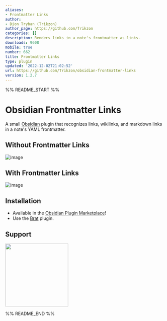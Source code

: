 ```yaml
---
aliases:
- Frontmatter Links
author:
- Dion Tryban (Trikzon)
author_page: https://github.com/Trikzon
categories: []
description: Renders links in a note's frontmatter as links.
downloads: 9608
mobile: true
number: 662
title: Frontmatter Links
type: plugin
updated: '2022-12-02T21:02:52'
url: https://github.com/Trikzon/obsidian-frontmatter-links
version: 1.2.7
---
```


%% README_START %%

# Obsidian Frontmatter Links
A small [Obsidian](https://obsidian.md/) plugin that recognizes links, wikilinks, and markdown links in a note's YAML frontmatter.

## Without Frontmatter Links
![image](https://user-images.githubusercontent.com/29845000/201154400-5578fd30-cdba-48e2-8904-3f3ce9533d10.png)

## With Frontmatter Links
![image](https://user-images.githubusercontent.com/29845000/201154480-00c71a82-12f4-450a-b00c-8d643b014b05.png)

## Installation
- Available in the [Obsidian Plugin Marketplace](https://obsidian.md/plugins?id=frontmatter-links)!
- Use the [Brat](https://github.com/TfTHacker/obsidian42-brat) plugin.

## Support
[<img src="https://user-images.githubusercontent.com/14358394/115450238-f39e8100-a21b-11eb-89d0-fa4b82cdbce8.png" width="200">](https://ko-fi.com/trikzon)


%% README_END %%